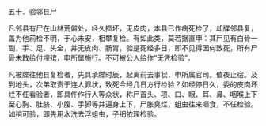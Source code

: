 五十、验邻县尸

凡邻县有尸在山林荒僻处，经久损坏，无皮肉，本县已作病死检了，却牒邻县复，盖为他前检不明，于心未安，相攀复检。有如此类，莫若据直申：其尸见有白骨一副，手、足、头全，并无皮肉、肠胃，验是死经多日，即不见得因何致死，所有尸骨未敢给付埋殡，申所属施行。不可被公人给作“无凭检验”。 

凡被牒往他县复检者，先具承牒时辰，起离前去事状，申所属官司。值夜止宿。及到地头，次弟取责于连人罪状，致死今经几日方行检验？如经停日久，委的皮肉坏烂不任看验者，即具仵作行人等众状，称尸首头、项、口、眼、耳、鼻、咽喉上下至心胸、肚脐、小腹、手脚等并遍身上下，尸胀臭烂，蛆虫往来咂食，不任检验。如稍可验，即先用水洗去浮蛆虫，子细依理检验。

